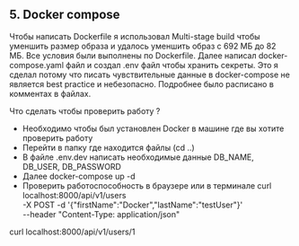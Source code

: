 ## 5. Docker compose


Чтобы написать Dockerfile я использовал Multi-stage build чтобы уменшить размер образа и удалось уменшить образ с 692 МБ до 82 МБ. Все условия были выполнены по Dockerfile. 
Далее написал docker-compose.yaml файл и создал .env файл чтобы хранить секреты. Это я сделал потому что писать чувствительные данные в docker-compose не является best practice и небезопасно. Подробнее было расписано в комментах в файлах.

Что сделать чтобы проверить работу ?
- Необходимо чтобы был установлен Docker в машине где вы хотите проверить работу
- Перейти в папку где находится файлы (cd ..)
- В файле .env.dev написать необходимые данные DB_NAME, DB_USER, DB_PASSWORD
- Далее docker-compose up -d
- Проверить работоспособность в браузере или в терминале
curl localhost:8000/api/v1/users \
  -X POST -d '{"firstName":"Docker","lastName":"testUser"}' \
  --header "Content-Type: application/json"

curl localhost:8000/api/v1/users/1
